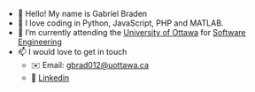 - 👋  Hello! My name is Gabriel Braden
- 👀  I love coding in Python, JavaScript, PHP and MATLAB.
- 🌱  I’m currently attending the [University of Ottawa](https://www2.uottawa.ca/en) for [Software Engineering](https://engineering.uottawa.ca/undergraduate-programs/courses/software-2020)
- 📫  I would love to get in touch
    - ✉️ Email: [gbrad012@uottawa.ca](mailto:gbrad012@uottawa.ca)
    - 🏢 [Linkedin](https://www.linkedin.com/in/gabe-braden-884227199/)
